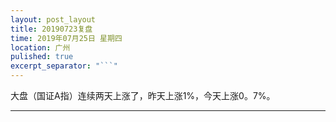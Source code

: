 ```yaml
---
layout: post_layout
title: 20190723复盘
time: 2019年07月25日 星期四
location: 广州
pulished: true
excerpt_separator: "```"
---
```



大盘（国证A指）连续两天上涨了，昨天上涨1%，今天上涨0。7%。

------------------------------------------------------------------
